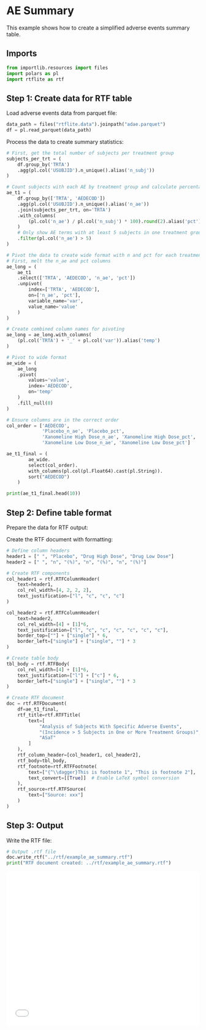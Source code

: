 # AE Summary


<!-- `.md` and `.py` files are generated from the `.qmd` file. Please edit that file. -->

This example shows how to create a simplified adverse events summary
table.

## Imports

``` python
from importlib.resources import files
import polars as pl
import rtflite as rtf
```

## Step 1: Create data for RTF table

Load adverse events data from parquet file:

``` python
data_path = files("rtflite.data").joinpath("adae.parquet")
df = pl.read_parquet(data_path)
```

Process the data to create summary statistics:

``` python
# First, get the total number of subjects per treatment group
subjects_per_trt = (
    df.group_by('TRTA')
    .agg(pl.col('USUBJID').n_unique().alias('n_subj'))
)

# Count subjects with each AE by treatment group and calculate percentages
ae_t1 = (
    df.group_by(['TRTA', 'AEDECOD'])
    .agg(pl.col('USUBJID').n_unique().alias('n_ae'))
    .join(subjects_per_trt, on='TRTA')
    .with_columns(
        (pl.col('n_ae') / pl.col('n_subj') * 100).round(2).alias('pct')
    )
    # Only show AE terms with at least 5 subjects in one treatment group
    .filter(pl.col('n_ae') > 5)
)

# Pivot the data to create wide format with n and pct for each treatment
# First, melt the n_ae and pct columns
ae_long = (
    ae_t1
    .select(['TRTA', 'AEDECOD', 'n_ae', 'pct'])
    .unpivot(
        index=['TRTA', 'AEDECOD'],
        on=['n_ae', 'pct'],
        variable_name='var',
        value_name='value'
    )
)

# Create combined column names for pivoting
ae_long = ae_long.with_columns(
    (pl.col('TRTA') + '_' + pl.col('var')).alias('temp')
)

# Pivot to wide format
ae_wide = (
    ae_long
    .pivot(
        values='value',
        index='AEDECOD',
        on='temp'
    )
    .fill_null(0)
)

# Ensure columns are in the correct order
col_order = ['AEDECOD', 
             'Placebo_n_ae', 'Placebo_pct',
             'Xanomeline High Dose_n_ae', 'Xanomeline High Dose_pct',
             'Xanomeline Low Dose_n_ae', 'Xanomeline Low Dose_pct']

ae_t1_final = (
        ae_wide.
        select(col_order).
        with_columns(pl.col(pl.Float64).cast(pl.String)).
        sort("AEDECOD")
    )

print(ae_t1_final.head(10))
```

## Step 2: Define table format

Prepare the data for RTF output:

Create the RTF document with formatting:

``` python
# Define column headers
header1 = [" ", "Placebo", "Drug High Dose", "Drug Low Dose"]
header2 = [" ", "n", "(%)", "n", "(%)", "n", "(%)"]

# Create RTF components
col_header1 = rtf.RTFColumnHeader(
    text=header1,
    col_rel_width=[4, 2, 2, 2],
    text_justification=["l", "c", "c", "c"]
)

col_header2 = rtf.RTFColumnHeader(
    text=header2,
    col_rel_width=[4] + [1]*6,
    text_justification=["l", "c", "c", "c", "c", "c", "c"],
    border_top=[""] + ["single"] * 6,
    border_left=["single"] + ["single", ""] * 3
)

# Create table body
tbl_body = rtf.RTFBody(
    col_rel_width=[4] + [1]*6,
    text_justification=["l"] + ["c"] * 6,
    border_left=["single"] + ["single", ""] * 3
)

# Create RTF document
doc = rtf.RTFDocument(
    df=ae_t1_final,
    rtf_title=rtf.RTFTitle(
        text=[
            "Analysis of Subjects With Specific Adverse Events",
            "(Incidence > 5 Subjects in One or More Treatment Groups)",
            "ASaT"
        ]
    ),
    rtf_column_header=[col_header1, col_header2],
    rtf_body=tbl_body,
    rtf_footnote=rtf.RTFFootnote(
        text=["{^\\dagger}This is footnote 1", "This is footnote 2"],
        text_convert=[[True]]  # Enable LaTeX symbol conversion
    ),
    rtf_source=rtf.RTFSource(
        text=["Source: xxx"]
    )
)
```

## Step 3: Output

Write the RTF file:

``` python
# Output .rtf file
doc.write_rtf("../rtf/example_ae_summary.rtf")
print("RTF document created: ../rtf/example_ae_summary.rtf")
```

<embed src="../pdf/example_ae_summary.pdf" style="width:100%; height:400px" type="application/pdf">
